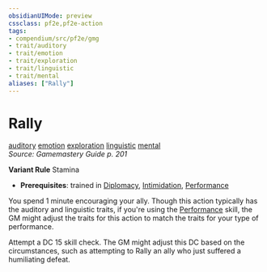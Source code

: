```yaml
---
obsidianUIMode: preview
cssclass: pf2e,pf2e-action
tags:
- compendium/src/pf2e/gmg
- trait/auditory
- trait/emotion
- trait/exploration
- trait/linguistic
- trait/mental
aliases: ["Rally"]
---
```

# Rally
[auditory](auditory.md "Auditory Effect Trait")  [emotion](emotion.md "Emotion Effect Trait")  [exploration](exploration.md "Exploration Action & Ability Trait")  [linguistic](linguistic.md "Linguistic Effect Trait")  [mental](mental.md "Mental Effect Trait")  
*Source: Gamemastery Guide p. 201*  

**Variant Rule** Stamina
- **Prerequisites**: trained in [Diplomacy](skills.md#Diplomacy), [Intimidation](skills.md#Intimidation), [Performance](skills.md#Performance)

You spend 1 minute encouraging your ally. Though this action typically has the auditory and linguistic traits, if you're using the [Performance](skills.md#Performance) skill, the GM might adjust the traits for this action to match the traits for your type of performance.

Attempt a DC 15 skill check. The GM might adjust this DC based on the circumstances, such as attempting to Rally an ally who just suffered a humiliating defeat.